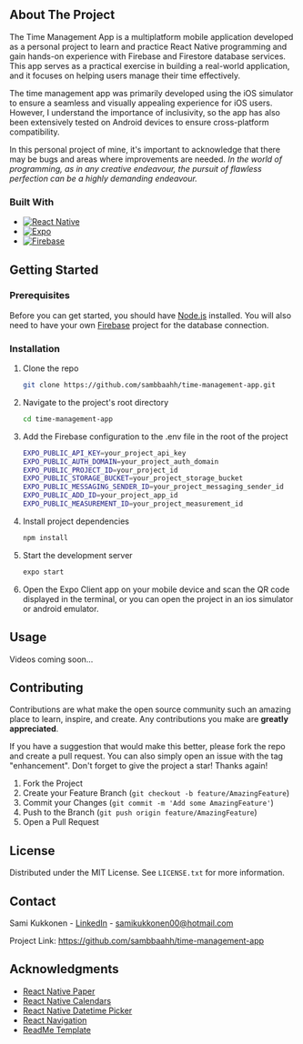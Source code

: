 <!-- ABOUT THE PROJECT -->
## About The Project

The Time Management App is a multiplatform mobile application developed as a personal project to learn and practice React Native programming and gain hands-on experience with Firebase and Firestore database services. This app serves as a practical exercise in building a real-world application, and it focuses on helping users manage their time effectively.

The time management app was primarily developed using the iOS simulator to ensure a seamless and visually appealing experience for iOS users. However, I understand the importance of inclusivity, so the app has also been extensively tested on Android devices to ensure cross-platform compatibility. 

In this personal project of mine, it's important to acknowledge that there may be bugs and areas where improvements are needed. _In the world of programming, as in any creative endeavour, the pursuit of flawless perfection can be a highly demanding endeavour._


### Built With

* [![React Native][RN.io]][RN-url]
* [![Expo][Expo.io]][Expo-url]
* [![Firebase][Firebase.io]][Firebase-url]


<!-- GETTING STARTED -->
## Getting Started

### Prerequisites

Before you can get started, you should have [Node.js][Node-url] installed. You will also need to have your own [Firebase][Firebase-url] project for the database connection.

### Installation

1. Clone the repo
   ```sh
   git clone https://github.com/sambbaahh/time-management-app.git
   ```
2. Navigate to the project's root directory
   ```sh
   cd time-management-app
   ```
3. Add the Firebase configuration to the .env file in the root of the project
   ```sh
   EXPO_PUBLIC_API_KEY=your_project_api_key
   EXPO_PUBLIC_AUTH_DOMAIN=your_project_auth_domain
   EXPO_PUBLIC_PROJECT_ID=your_project_id
   EXPO_PUBLIC_STORAGE_BUCKET=your_project_storage_bucket
   EXPO_PUBLIC_MESSAGING_SENDER_ID=your_project_messaging_sender_id
   EXPO_PUBLIC_ADD_ID=your_project_app_id
   EXPO_PUBLIC_MEASUREMENT_ID=your_project_measurement_id
   ```
4. Install project dependencies
   ```sh
   npm install
   ```
5. Start the development server
   ```sh
   expo start
   ```
6. Open the Expo Client app on your mobile device and scan the QR code displayed in the terminal, or you can open the project in an ios simulator or android emulator.



<!-- USAGE EXAMPLES -->
## Usage

Videos coming soon...


<!-- CONTRIBUTING -->
## Contributing

Contributions are what make the open source community such an amazing place to learn, inspire, and create. Any contributions you make are **greatly appreciated**.

If you have a suggestion that would make this better, please fork the repo and create a pull request. You can also simply open an issue with the tag "enhancement".
Don't forget to give the project a star! Thanks again!

1. Fork the Project
2. Create your Feature Branch (`git checkout -b feature/AmazingFeature`)
3. Commit your Changes (`git commit -m 'Add some AmazingFeature'`)
4. Push to the Branch (`git push origin feature/AmazingFeature`)
5. Open a Pull Request


<!-- LICENSE -->
## License

Distributed under the MIT License. See `LICENSE.txt` for more information.



<!-- CONTACT -->
## Contact

Sami Kukkonen - [LinkedIn][Linkedin-url] - samikukkonen00@hotmail.com

Project Link: https://github.com/sambbaahh/time-management-app



<!-- ACKNOWLEDGMENTS -->
## Acknowledgments

* [React Native Paper](https://reactnativepaper.com)
* [React Native Calendars](https://github.com/wix/react-native-calendars)
* [React Native Datetime Picker](https://github.com/mmazzarolo/react-native-modal-datetime-picker)
* [React Navigation](https://reactnavigation.org)
* [ReadMe Template](https://github.com/othneildrew/Best-README-Template)


<!-- MARKDOWN LINKS & IMAGES -->
[Linkedin-url]: https://www.linkedin.com/in/sami-kukkonen7/
[Node-url]: https://nodejs.org/
[RN.io]: https://img.shields.io/badge/react_native-%2320232a.svg?style=for-the-badge&logo=react&logoColor=%2361DAFB
[RN-url]: https://reactnative.dev
[Expo.io]: https://img.shields.io/badge/expo-1C1E24?style=for-the-badge&logo=expo&logoColor=#D04A37
[Expo-url]: https://expo.dev
[Firebase.io]: https://img.shields.io/badge/firebase-%23039BE5.svg?style=for-the-badge&logo=firebase
[Firebase-url]: https://firebase.google.com
